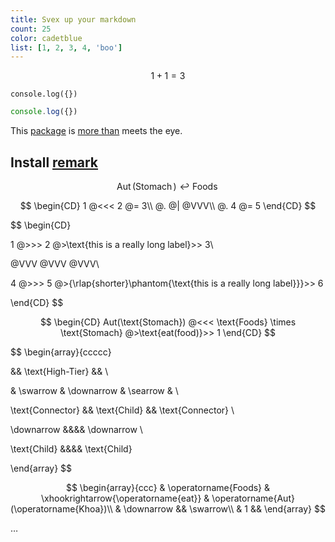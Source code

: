 ```yaml
---
title: Svex up your markdown
count: 25
color: cadetblue
list: [1, 2, 3, 4, 'boo']
---
```


<script>
    import Proof from '$lib/mathEnv/Proof.svelte'
    import Equation from '$lib/mathEnv/Equation.svelte'

    let i = $state(0)
</script>

$$
    1+1=3
$$

```vanvo
console.log({})
```

```js
console.log({})
```

This [package][1] is [more than][2nd-half-idiom] meets the eye.

## Install [remark][8]

$$
\operatorname{Aut}(\operatorname{Stomach}) \hookleftarrow \operatorname{Foods}
$$

$$
\begin{CD}
     1 @<<< 2 @= 3\\
     @. @| @VVV\\
     @. 4 @= 5
\end{CD}
$$

$$
\begin{CD}

1 @>>> 2
@>\text{this is a really long label}>> 3\\

@VVV @VVV @VVV\\

4 @>>> 5 @>{\rlap{$\scriptstyle{\text{shorter}}$}\phantom{\text{this is a really long label}}}>> 6

\end{CD}
$$

$$
\begin{CD}
Aut(\text{Stomach}) @<<< \text{Foods} \times \text{Stomach}
@>\text{eat(food)}>> 1
\end{CD}
$$

$$
\begin{array}{ccccc}

&& \text{High-Tier} && \\

& \swarrow & \downarrow & \searrow & \\

\text{Connector} && \text{Child} && \text{Connector} \\

\downarrow &&&& \downarrow \\

\text{Child} &&&& \text{Child}

\end{array}
$$

$$
\begin{array}{ccc}
& \operatorname{Foods} & \xhookrightarrow{\operatorname{eat}} & \operatorname{Aut}(\operatorname{Khoa})\\
& \downarrow && \swarrow\\
& 1 &&
\end{array}
$$

…

[1st-half-idiom]: https://meme-link-1
[2nd-half-idiom]: https://meme-link-2
[1]: https://npm.im/some-package
[2]: #install
[3]: #usage
[4]: #api
[5]: #related
[6]: #contributing-and-support
[7]: #contributors
[8]: https://npm.im/remark
